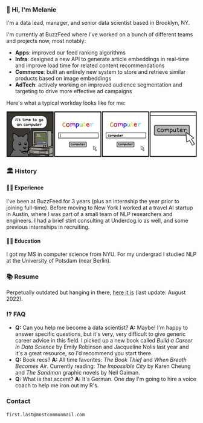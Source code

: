 ### 👋 Hi, I'm Melanie

I'm a data lead, manager, and senior data scientist based in Brooklyn, NY.

I'm currently at BuzzFeed where I've worked on a bunch of different teams and projects now, most notably:

- **Apps**: improved our feed ranking algorithms
- **Infra**: designed a new API to generate article embeddings in real-time and improve load time for related content recommendations
- **Commerce**: built an entirely new system to store and retrieve similar products based on image embeddings
- **AdTech**: actively working on improved audience segmentation and targeting to drive more effective ad campaigns

Here's what a typical workday looks like for me:

<img src="https://raw.githubusercontent.com/melanietosik/melanietosik.github.io/master/files/38.png">

### 🏛 History

#### 👩‍💻 Experience

I've been at BuzzFeed for 3 years (plus an internship the year prior to joining full-time). Before moving to New York I worked at a travel AI startup in Austin, where I was part of a small team of NLP researchers and engineers. I had a brief stint consulting at Underdog.io as well, and some previous internships in recruiting.

#### 👩‍🎓 Education

I got my MS in computer science from NYU. For my undergrad I studied NLP at the University of Potsdam (near Berlin).

### 📚 Resume

Perpetually outdated but hanging in there, [here it is](https://www.melanietosik.com/files/tosik_resume_august_2022.pdf) (last update: August 2022).

### ⁉️ FAQ

- **Q:** Can you help me become a data scientist? **A:** Maybe! I'm happy to answer specific questions, but it's very, very difficult to give generic career advice in this field. I picked up a new book called _Build a Career in Data Science_ by Emily Robinson and Jacqueline Nolis last year and it's a great resource, so I'd recommend you start there.
- **Q:** Book recs? **A:** All time favorites: _The Book Thief_ and _When Breath Becomes Air_. Currently reading: _The Impossible City_ by Karen Cheung and _The Sandman_ graphic novels by Neil Gaiman.
- **Q:** What is that accent? **A:** It's German. One day I'm going to hire a voice coach to help me iron out my R's.

### Contact

`first.last@mostcommonmail.com`
